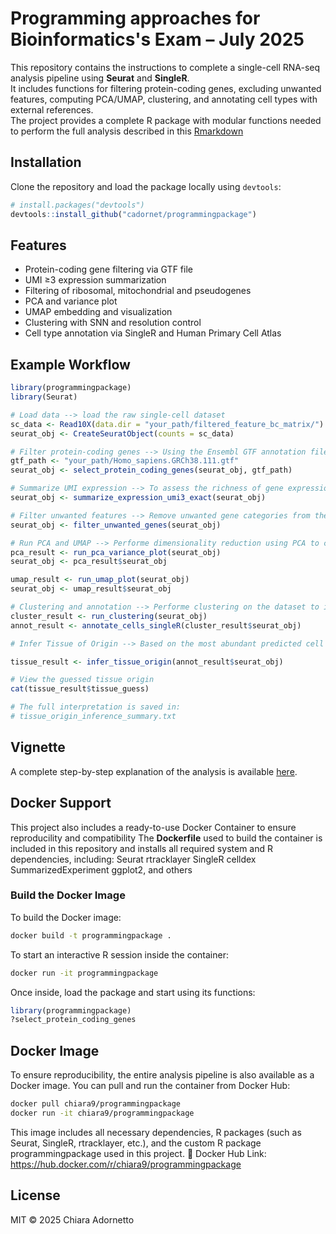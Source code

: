 # Programming approaches for Bioinformatics's Exam – July 2025

This repository contains the instructions to complete a single-cell RNA-seq analysis pipeline using **Seurat** and **SingleR**.  
It includes functions for filtering protein-coding genes, excluding unwanted features, computing PCA/UMAP, clustering, and annotating cell types with external references.  
The project provides a complete R package with modular functions needed to perform the full analysis described in this [Rmarkdown](https://cadornet.github.io/programmingpackage/analysis_steps.html)


## Installation

Clone the repository and load the package locally using `devtools`:
```r
# install.packages("devtools")
devtools::install_github("cadornet/programmingpackage")
```
## **Features**

- Protein-coding gene filtering via GTF file
- UMI ≥3 expression summarization
- Filtering of ribosomal, mitochondrial and pseudogenes
- PCA and variance plot
- UMAP embedding and visualization
- Clustering with SNN and resolution control
- Cell type annotation via SingleR and Human Primary Cell Atlas


## Example Workflow


```r
library(programmingpackage)
library(Seurat) 

# Load data --> load the raw single-cell dataset
sc_data <- Read10X(data.dir = "your_path/filtered_feature_bc_matrix/")
seurat_obj <- CreateSeuratObject(counts = sc_data)

# Filter protein-coding genes --> Using the Ensembl GTF annotation file, filter the dataset to retain only protein-coding genes. The filtering ensures that downstream analysis focuses only on protein-coding gene expression profiles.
gtf_path <- "your_path/Homo_sapiens.GRCh38.111.gtf"
seurat_obj <- select_protein_coding_genes(seurat_obj, gtf_path)

# Summarize UMI expression --> To assess the richness of gene expression per cell, calculate the number of genes with expression ≥3 UMIs for each cell.
seurat_obj <- summarize_expression_umi3_exact(seurat_obj)

# Filter unwanted features --> Remove unwanted gene categories from the dataset. The filtering ensures that low-complexity or confounding gene types are excluded from downstream analysis.
seurat_obj <- filter_unwanted_genes(seurat_obj)

# Run PCA and UMAP --> Performe dimensionality reduction using PCA to capture the major sources of variation in the dataset. Then applied UMAP for visualization of the dataset in a low-dimensional space to provide an intuitive representation of cell relationships.
pca_result <- run_pca_variance_plot(seurat_obj)
seurat_obj <- pca_result$seurat_obj

umap_result <- run_umap_plot(seurat_obj)
seurat_obj <- umap_result$seurat_obj

# Clustering and annotation --> Performe clustering on the dataset to identify groups of transcriptionally similar cells.
cluster_result <- run_clustering(seurat_obj)
annot_result <- annotate_cells_singleR(cluster_result$seurat_obj)

# Infer Tissue of Origin --> Based on the most abundant predicted cell types and the cluster structure, infer the tissue from which the dataset likely originates. The result is saved as a human-readable summary.

tissue_result <- infer_tissue_origin(annot_result$seurat_obj)

# View the guessed tissue origin
cat(tissue_result$tissue_guess)

# The full interpretation is saved in:
# tissue_origin_inference_summary.txt
```

## Vignette
A complete step-by-step explanation of the analysis is available [here](https://cadornet.github.io/programmingpackage/correct_vignette_analysis_steps.html).

## Docker Support
This project also includes a ready-to-use Docker Container to ensure reproducility and compatibility
The **Dockerfile** used to build the container is included in this repository and installs all required system and R dependencies, including:
Seurat
rtracklayer
SingleR
celldex
SummarizedExperiment
ggplot2, and others
### Build the Docker Image
To build the Docker image:
```bash
docker build -t programmingpackage .
```
To start an interactive R session inside the container:
```bash
docker run -it programmingpackage
```
Once inside, load the package and start using its functions:
```r
library(programmingpackage)
?select_protein_coding_genes
```

## Docker Image
To ensure reproducibility, the entire analysis pipeline is also available as a Docker image.
You can pull and run the container from Docker Hub:
```bash
docker pull chiara9/programmingpackage
docker run -it chiara9/programmingpackage
```
This image includes all necessary dependencies, R packages (such as Seurat, SingleR, rtracklayer, etc.), and the custom R package programmingpackage used in this project.
🔗 Docker Hub Link: https://hub.docker.com/r/chiara9/programmingpackage





## License
MIT © 2025 Chiara Adornetto

